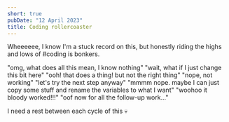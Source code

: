```yaml
---
short: true
pubDate: "12 April 2023"
title: Coding rollercoaster
---
```


Wheeeeee, I know I'm a stuck record on this, but honestly riding the highs and lows of #coding is bonkers.

"omg, what does all this mean, I know nothing"
"wait, what if I just change this bit here"
"ooh! that does a thing! but not the right thing"
"nope, not working"
"let's try the next step anyway"
"mmmm nope. maybe I can just copy some stuff and rename the variables to what I want"
"woohoo it bloody worked!!!"
"oof now for all the follow-up work..."

I need a rest between each cycle of this 💀
